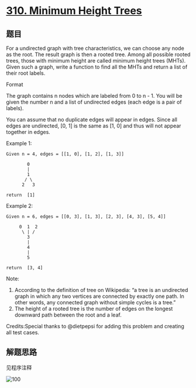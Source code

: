 # [310. Minimum Height Trees](https://leetcode-cn.com/problems/minimum-height-trees/)

## 题目

For a undirected graph with tree characteristics, we can choose any node as the root. The result graph is then a rooted tree. Among all possible rooted trees, those with minimum height are called minimum height trees (MHTs).
Given such a graph, write a function to find all the MHTs and return a list of their root labels.

Format

The graph contains n nodes which are labeled from 0 to n - 1.
You will be given the number n and a list of undirected edges (each edge is a pair of labels).

You can assume that no duplicate edges will appear in edges. Since all edges are undirected, [0, 1] is the same as [1, 0] and thus will not appear together in edges.

Example 1:

```text
Given n = 4, edges = [[1, 0], [1, 2], [1, 3]]

        0
        |
        1
       / \
      2   3

return  [1]
```

Example 2:

```text
Given n = 6, edges = [[0, 3], [1, 3], [2, 3], [4, 3], [5, 4]]

     0  1  2
      \ | /
        3
        |
        4
        |
        5

return  [3, 4]
```

Note:

1. According to the definition of tree on Wikipedia: “a tree is an undirected graph in which any two vertices are connected by  exactly one path. In other words, any connected graph without simple cycles is a tree.”
1. The height of a rooted tree is the number of edges on the longest downward path between the root and a leaf.

Credits:Special thanks to @dietpepsi for adding this problem and creating all test cases.

## 解题思路

见程序注释

![100](310.100.png)